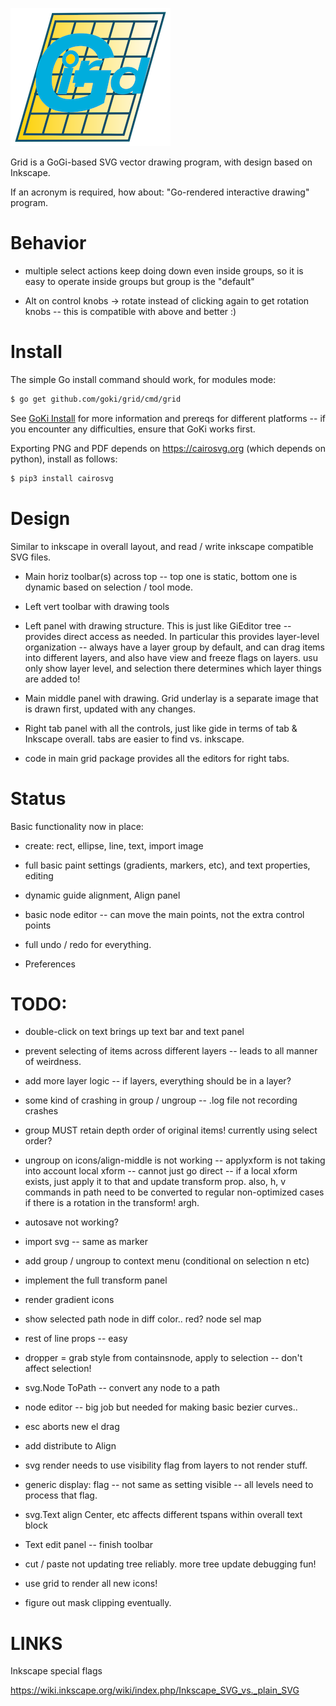 ![alt tag](logo/grid-icon.png)

Grid is a GoGi-based SVG vector drawing program, with design based on Inkscape.

If an acronym is required, how about: "Go-rendered interactive drawing" program.

# Behavior

* multiple select actions keep doing down even inside groups, so it is easy to operate inside groups but group is the "default"

* Alt on control knobs -> rotate instead of clicking again to get rotation knobs -- this is compatible with above and better :)

# Install

The simple Go install command should work, for modules mode: 

```bash
$ go get github.com/goki/grid/cmd/grid
```

See [GoKi Install](https://github.com/goki/gi/wiki/Install) for more information and prereqs for different platforms -- if you encounter any difficulties, ensure that GoKi works first.

Exporting PNG and PDF depends on https://cairosvg.org (which depends on python), install as follows:

```bash
$ pip3 install cairosvg
```

# Design

Similar to inkscape in overall layout, and read / write inkscape compatible SVG files.

* Main horiz toolbar(s) across top -- top one is static, bottom one is dynamic based on selection / tool mode.

* Left vert toolbar with drawing tools

* Left panel with drawing structure.  This is just like GiEditor tree -- provides direct access as needed.  In particular this provides layer-level organization -- always have a layer group by default, and can drag items into different layers, and also have view and freeze flags on layers.  usu only show layer level, and selection there determines which layer things are added to!

* Main middle panel with drawing.  Grid underlay is a separate image that is drawn first, updated with any changes.

* Right tab panel with all the controls, just like gide in terms of tab & Inkscape overall. tabs are easier to find vs. inkscape.

* code in main grid package provides all the editors for right tabs.

# Status

Basic functionality now in place:

* create: rect, ellipse, line, text, import image

* full basic paint settings (gradients, markers, etc), and text properties, editing

* dynamic guide alignment, Align panel

* basic node editor -- can move the main points, not the extra control points

* full undo / redo for everything.

* Preferences 

# TODO:

* double-click on text brings up text bar and text panel

* prevent selecting of items across different layers -- leads to all manner of weirdness.
* add more layer logic -- if layers, everything should be in a layer?

* some kind of crashing in group / ungroup -- .log file not recording crashes

* group MUST retain depth order of original items!  currently using select order?

* ungroup on icons/align-middle is not working -- applyxform is not taking into account
local xform -- cannot just go direct -- if a local xform exists, just apply it to that
and update transform prop.  also, h, v commands in path need to be converted to regular 
non-optimized cases if there is a rotation in the transform!  argh.

* autosave not working?

* import svg -- same as marker

* add group / ungroup to context menu (conditional on selection n etc)

* implement the full transform panel

* render gradient icons

* show selected path node in diff color..  red?  node sel map

* rest of line props -- easy

* dropper = grab style from containsnode, apply to selection -- don't affect selection!

* svg.Node ToPath -- convert any node to a path
* node editor -- big job but needed for making basic bezier curves..

* esc aborts new el drag

* add distribute to Align

* svg render needs to use visibility flag from layers to not render stuff.
* generic display: flag -- not same as setting visible -- all levels
  need to process that flag.

* svg.Text align Center, etc affects different tspans within overall text block
* Text edit panel -- finish toolbar

* cut / paste not updating tree reliably.  more tree update debugging fun!

* use grid to render all new icons!

* figure out mask clipping eventually.


# LINKS

Inkscape special flags

https://wiki.inkscape.org/wiki/index.php/Inkscape_SVG_vs._plain_SVG


